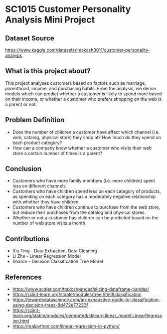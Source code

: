 # SC1015 Customer Personality Analysis Mini Project

## Dataset Source
https://www.kaggle.com/datasets/imakash3011/customer-personality-analysis

## What is this project about?
This project analyses customers based on factors such as marriage, parenthood, income, and purchasing habits. From the analysis, we derive models which can predict whether a customer is likely to spend more based on their income, or whether a customer who prefers shopping on the web is a parent or not.

## Problem Definition
* Does the number of children a customer have affect which channel (i.e. web, catalog, physical store) they shop at? How much do they spend on each product category?
* How can a company know whether a customer who visits their web store a certain number of times is a parent?

## Conclusion
* Customers who have more family members (i.e. more children) spent less on different channels.
* Customers who have children spend less on each category of products, as spending on each category has a moderately negative relationship with whether they have children.
* Customers who have children continue to purchase from the web store, but reduce their purchases from the catalog and physical stores.
* Whether or not a customer has children can be predicted based on the number of web store visits a month.

## Contributions
* Xiu Ting - Data Extraction, Data Cleaning
* Li Zhe - Linear Regression Model
* Sharon - Decision Classification Tree Model 

## References
* https://www.scaler.com/topics/pandas/slicing-dataframe-pandas/
* https://scikit-learn.org/stable/modules/tree.html#classification
* https://towardsdatascience.com/an-exhaustive-guide-to-classification-using-decision-trees-8d472e77223f
* https://scikit-learn.org/stable/modules/generated/sklearn.linear_model.LinearRegression.html
* https://realpython.com/linear-regression-in-python/


